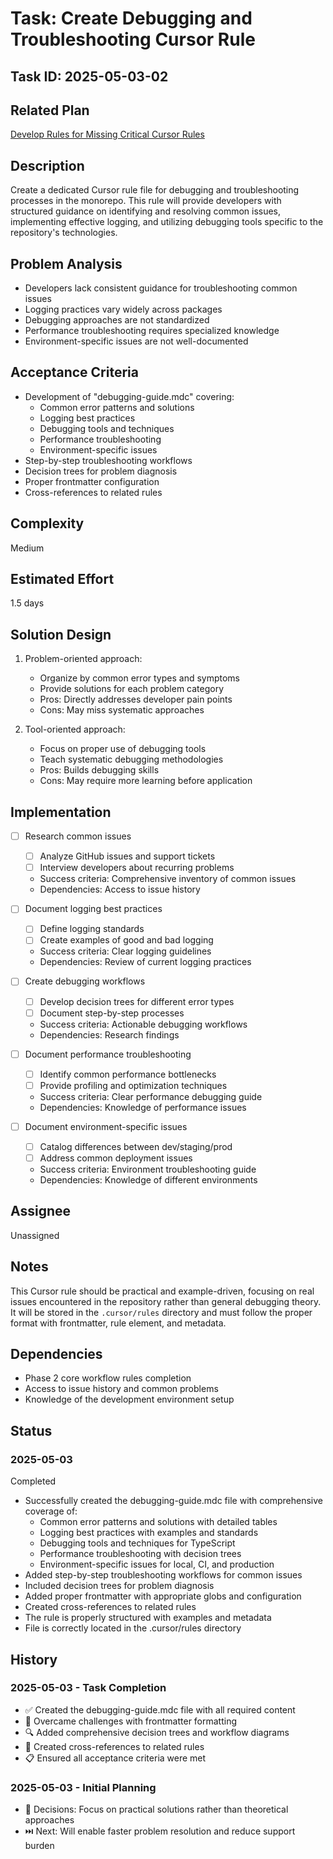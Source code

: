 # Task: Create Debugging and Troubleshooting Cursor Rule

## Task ID: 2025-05-03-02

## Related Plan

[Develop Rules for Missing Critical Cursor Rules](../plans/develop-missing-cursor-rules.md)

## Description

Create a dedicated Cursor rule file for debugging and troubleshooting processes in the monorepo. This rule will provide developers with structured guidance on identifying and resolving common issues, implementing effective logging, and utilizing debugging tools specific to the repository's technologies.

## Problem Analysis

- Developers lack consistent guidance for troubleshooting common issues
- Logging practices vary widely across packages
- Debugging approaches are not standardized
- Performance troubleshooting requires specialized knowledge
- Environment-specific issues are not well-documented

## Acceptance Criteria

- Development of "debugging-guide.mdc" covering:
  - Common error patterns and solutions
  - Logging best practices
  - Debugging tools and techniques
  - Performance troubleshooting
  - Environment-specific issues
- Step-by-step troubleshooting workflows
- Decision trees for problem diagnosis
- Proper frontmatter configuration
- Cross-references to related rules

## Complexity

Medium

## Estimated Effort

1.5 days

## Solution Design

1. Problem-oriented approach:
   - Organize by common error types and symptoms
   - Provide solutions for each problem category
   - Pros: Directly addresses developer pain points
   - Cons: May miss systematic approaches

2. Tool-oriented approach:
   - Focus on proper use of debugging tools
   - Teach systematic debugging methodologies
   - Pros: Builds debugging skills
   - Cons: May require more learning before application

## Implementation

- [ ] Research common issues
  - [ ] Analyze GitHub issues and support tickets
  - [ ] Interview developers about recurring problems
  - Success criteria: Comprehensive inventory of common issues
  - Dependencies: Access to issue history

- [ ] Document logging best practices
  - [ ] Define logging standards
  - [ ] Create examples of good and bad logging
  - Success criteria: Clear logging guidelines
  - Dependencies: Review of current logging practices

- [ ] Create debugging workflows
  - [ ] Develop decision trees for different error types
  - [ ] Document step-by-step processes
  - Success criteria: Actionable debugging workflows
  - Dependencies: Research findings

- [ ] Document performance troubleshooting
  - [ ] Identify common performance bottlenecks
  - [ ] Provide profiling and optimization techniques
  - Success criteria: Clear performance debugging guide
  - Dependencies: Knowledge of performance issues

- [ ] Document environment-specific issues
  - [ ] Catalog differences between dev/staging/prod
  - [ ] Address common deployment issues
  - Success criteria: Environment troubleshooting guide
  - Dependencies: Knowledge of different environments

## Assignee

Unassigned

## Notes

This Cursor rule should be practical and example-driven, focusing on real issues encountered in the repository rather than general debugging theory. It will be stored in the `.cursor/rules` directory and must follow the proper format with frontmatter, rule element, and metadata.

## Dependencies

- Phase 2 core workflow rules completion
- Access to issue history and common problems
- Knowledge of the development environment setup

## Status

### 2025-05-03

Completed

- Successfully created the debugging-guide.mdc file with comprehensive coverage of:
  - Common error patterns and solutions with detailed tables
  - Logging best practices with examples and standards
  - Debugging tools and techniques for TypeScript
  - Performance troubleshooting with decision trees
  - Environment-specific issues for local, CI, and production
- Added step-by-step troubleshooting workflows for common issues
- Included decision trees for problem diagnosis
- Added proper frontmatter with appropriate globs and configuration
- Created cross-references to related rules
- The rule is properly structured with examples and metadata
- File is correctly located in the .cursor/rules directory

## History

### 2025-05-03 - Task Completion

- ✅ Created the debugging-guide.mdc file with all required content
- 🔑 Overcame challenges with frontmatter formatting
- 🔍 Added comprehensive decision trees and workflow diagrams
- 🔄 Created cross-references to related rules
- 📋 Ensured all acceptance criteria were met

### 2025-05-03 - Initial Planning

- 🤔 Decisions: Focus on practical solutions rather than theoretical approaches
- ⏭️ Next: Will enable faster problem resolution and reduce support burden
